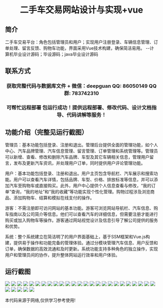 <p><h1 align="center">二手车交易网站设计与实现+vue</h1></p>

## 简介
二手车交易平台：角色包括管理员和用户；实现用户注册登录、车辆信息管理、订单处理、留言反馈、购物车功能，界面采用Vue技术构建，确保简洁易用。    --计算机毕业设计源码；毕设源码；java毕业设计源码


## 联系方式
<p><h3 align="center">获取完整代码与数据库文件 + 微信：deepguan QQ: 86050149 QQ群: 783742310</h3></p>
<p><h3 align="center">可帮忙远程部署 包运行成功！提供远程部署、修改代码、设计文档指导、代码讲解等服务！</h3></p>

## 功能介绍（完整见运行截图）
管理员：基本功能包括登录、注册和退出。管理后台提供全面的管理功能，如个人中心、汽车品牌管理、汽车信息管理、留言管理、订单管理和系统管理等。管理员可以新增、查看、修改和删除汽车品牌、车型及其它车辆相关信息，管理用户留言，发布及更新汽车资讯，并处理用户订单，同时提供用户评论管理功能。

用户：基本功能包括登录、注册和退出。用户主页包含导航栏、汽车展示和搜索功能。用户可以查看汽车详情，包括品牌、车型、价格、排放标准等信息，并可以添加汽车至购物车或直接购买。此外，用户中心提供个人信息查看与修改，“我的订单”查询，“我的地址”和“我的收藏”等功能实现个性化管理。购物过程涉及浏览商品、添加购物车、结算和模拟在线支付的操作。

游客：不需注册即可访问网站的基本功能。游客可浏览网站导航栏、汽车信息、购车指南以及公司简介等信息。他们可以查看汽车的详细信息，但需要注册才能进行购买或加入购物车等操作。游客通过网站视觉设计及信息引导了解公司提供的服务和优势。

系统：整个系统建立在简洁明了的用户界面基础上，基于SSM框架和Vue.js构建，提供易于操作和功能完备的管理体验。通过分模块管理汽车信息、用户反馈和订单，确保数据的高效流通和及时更新。系统功能支持多种角色的独立操作，实现用户和管理员间的协作，提升整体网站运行效率和用户体验。


## 运行截图
![](img/001.jpg)
![](img/002.jpg)
![](img/003.jpg)
![](img/004.jpg)
![](img/005.jpg)
![](img/006.jpg)
![](img/007.jpg)
![](img/008.jpg)
![](img/009.jpg)
![](img/010.jpg)
![](img/011.jpg)
![](img/012.jpg)
![](img/013.jpg)
![](img/014.jpg)
![](img/015.jpg)
![](img/016.jpg)
![](img/017.jpg)
![](img/018.jpg)
![](img/019.jpg)
![](img/020.jpg)
![](img/021.jpg)
![](img/022.jpg)
![](img/023.jpg)
![](img/024.jpg)
![](img/025.jpg)
![](img/026.jpg)
![](img/027.jpg)
![](img/028.jpg)
![](img/029.jpg)
![](img/030.jpg)

<p>本代码来源于网络,仅供学习参考使用!</p>
